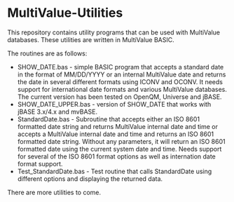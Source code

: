# MultiValue-Utilities
This repository contains utility programs that can be used with MultiValue databases.  These utilities are written in MultiValue BASIC.


The routines are as follows:

* SHOW_DATE.bas - simple BASIC program that accepts a standard date in the format of MM/DD/YYYY or an internal MultiValue date and returns the date in several different formats using ICONV and OCONV.  It needs support for international date formats and various MultiValue databases.  The current version has been tested on OpenQM, Universe and jBASE.
* SHOW_DATE_UPPER.bas - version of SHOW_DATE that works with jBASE 3.x/4.x and mvBASE.
* StandardDate.bas - Subroutine that accepts either an ISO 8601 formatted date string and returns MultiValue internal date and time or accepts a MultiValue internal date and time and returns an ISO 8601 formatted date string.  Without any parameters, it will return an ISO 8601 formatted date using the current system date and time.  Needs support for several of the ISO 8601 format options as well as internation date format support.
* Test_StandardDate.bas - Test routine that calls StandardDate using different options and displaying the returned data.


There are more utilities to come.
